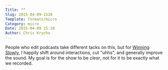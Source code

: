 ```yaml
---
Title: ""
Slug: 2015-04-09-1510
Template: formats/micro
Category: micro
Date: 2015-04-09 15:10
Author: Chris Krycho
...
```


People who edit podcasts take different tacks on this, but for [Winning Slowly],
I happily shift around interactions, cut "uhhs", and generally improve the
sound. My goal is for the show to be *clear*, not for it to be exactly what we
recorded.

[Winning Slowly]: //www.winningslowly.org
